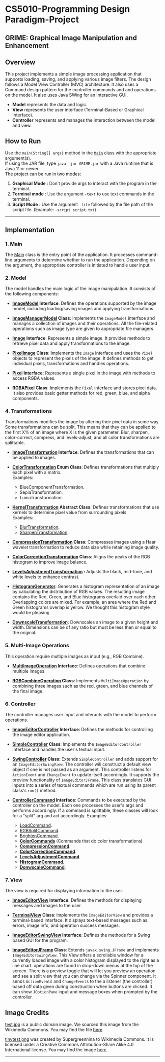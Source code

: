 # CS5010-Programming Design Paradigm-Project
## GRIME: Graphical Image Manipulation and Enhancement

## Overview
This project implements a simple image processing application that supports loading, saving, and
applying various image filters. The design follows a Model View Controller (MVC) architecture. It
also uses a Command design pattern for the controller commands and and operations on the model. It
also uses Java SWing for an interactive GUI.
- **Model** represents the data and logic.
- **View** represents the user interface (Terminal-Based or Graphical Interface).
- **Controller** represents and manages the interaction between the model and view.

## How to Run
Use the `main(String[] args)` method in the [`Main`](src/Main.java) class with the appropriate
argument(s).  
If using the JAR file, type `java -jar GRIME.jar` with a Java runtime that is Java 11 or newer.  
The project can be run in two modes:
1. **Graphical Mode** : Don't provide args to interact with the program in the terminal.
2. **Terminal mode** : Use the argument `-text` to use text commands in the terminal.
3. **Script Mode** : Use the argument `-file` followed by the file path of the script file.
(Example: `-script script.txt`) 
                      

---

## Implementation

### 1. Main
The [Main](src/Main.java) class is the entry point of the application. It processes command-line
arguments to determine whether to run the application. Depending on the argument, the appropriate
controller is initiated to handle user input.

### 2. Model
The model handles the main logic of the image manipulation. It consists of the following components:

- **[ImageModel](src/model/ImageModel.java) Interface**: Defines the operations supported by the
image model, including loading/saving images and applying transformations.
  
- **[ImageManagerModel](src/model/ImageManagerModel.java) Class**: Implements the `ImageModel`
interface and manages a collection of images and their operations. All the file-related operations
such as image type are given to appropriate file managers.
  
- **[Image](src/model/Image.java) Interface**: Represents a simple image. It provides methods to
retrieve pixel data and apply transformations to the image.
  
- **[PixelImage](src/model/PixelImage.java) Class**: Implements the `Image` interface and uses the
`Pixel` objects to represent the pixels of the image. It defines methods to get individual pixels,
transformations and handles operations.
  
- **[Pixel](src/model/Pixel.java) Interface**: Represents a single pixel in the image with methods
to access RGBA values.
  
- **[RGBAPixel](src/model/RGBAPixel.java) Class**: Implements the `Pixel` interface and stores pixel
data. It also provides basic getter methods for red, green, blue, and alpha components.

### 4. Transformations
Transformations modifies the image by altering their pixel data in some way. Some transformations
can be split. This means that they can be applied to the first X% of an image where X is the given
parameter. Blur, sharpen, color-correct, compress, and levels-adjust, and all color transformations
are splittable.

- **[ImageTransformation](src/model/transformations/ImageTransformation.java) Interface**: Defines 
the transformations that can be applied to images.
  
- **[ColorTransformation](src/model/transformations/ColorTransformation.java) Enum Class**:
Defines transformations that multiply each pixel with a matrix.   
Examples:
  - BlueComponentTransformation.
  - SepiaTransformation.
  - LumaTransformation.

- **[KernelTransformation](src/model/transformations/KernelTransformation.java) Abstract Class**:
Defines transformations that use kernels to determine pixel value from surrounding pixels.  
Examples:
  - [BlurTransformation](src/model/transformations/BlurTransformation.java).
  - [SharpenTransformation](src/model/transformations/SharpenTransformation.java).

- **[CompressionTransformation](src/model/transformations/CompressionTransformation.java) Class**:
Compresses images using a Haar wavelet transformation to reduce data size while retaining image
quality.

- **[ColorCorrectionTransformation](src/model/transformations/ColorCorrectionTransformation.java) 
Class**: 
Aligns the peaks of the RGB histogram to improve image balance.

- **[LevelsAdjustmentTransformation](src/model/transformations/LevelsAdjustmentTransformation.java)
:** Adjusts the black, mid-tone, and white levels to enhance contrast.

- **[HistogramGenerator](src/model/transformations/HistogramGenerator.java)**: Generates a histogram
representation of an image by calculating the distribution of RGB values. The resulting image
contains the Red, Green, and Blue histograms overlaid over each other. Overlapping colors are mixed.
For example, an area where the Red and Green histograms overlap is yellow. We thought this histogram
style would be pleasing.
- **[DownscaleTransformation](src/model/transformations/DownscaleTransformation.java)**: Downscales
an image to a given height and width. Dimensions can be of any ratio but must be less than or equal
to the original.

### 5. Multi-Image Operations
This operation require multiple images as input (e.g., RGB Combine).

- **[MultiImageOperation](src/model/transformations/multiimage/MultiImageOperation.java)
Interface**: Defines operations that combine multiple images.
  
- **[RGBCombineOperation](src/model/transformations/multiimage/RGBCombineOperation.java) Class**:
Implements `MultiImageOperation` by combining three images such as the red, green, and blue channels
of the final image.

### 6. Controller
The controller manages user input and interacts with the model to perform operations.

- **[ImageEditorController](src/controller/ImageEditorController.java) Interface**: Defines the 
methods for controlling the image editor application.
  
- **[SimpleController](src/controller/SimpleController.java) Class**: Implements the 
`ImageEditorController` interface and handles the user's textual input.

- **[SwingController](src/controller/SwingController.java) Class**: Extends `SimpleController` and
adds support for an `ImageEditorSwingView`. The controller will construct a default view object if
one is not passed as an argument. This controller listens for `ActionEvent` and `ChangeEvent` to
update itself accordingly. It supports the preview functionality of `ImageEditorJFrame`. This class
translates GUI inputs into a series of textual commands which are run using its parent class's 
`run()` method.
  
- **[ControllerCommand](src/controller/commands/ControllerCommand.java) Interface**: Commands to be 
executed by the controller on the model. Each one processes the user's args and performs 
accordingly. If a command is splittable, these classes will look for a "split" arg and act
accordingly.
Examples:
  - [LoadCommand](src/controller/commands/LoadCommand.java).
  - [RGBSplitCommand](src/controller/commands/RGBCombineCommand.java).
  - [BrightenCommand](src/controller/commands/BrightenCommand.java).
  - **[ColorCommands](src/controller/commands/ColorCommands.java)** 
  (Commands that do color transformations)
  - **[CompressionCommand](src/controller/commands/CompressionCommand.java)**.
  - **[ColorCorrectionCommand](src/controller/commands/ColorCorrectCommand.java)**.
  - **[LevelsAdjustmentCommand](src/controller/commands/LevelsAdjustCommand.java)**.
  - **[HistogramCommand](src/controller/commands/HistogramCommand.java)**.
  - **[DonwscaleCommand](src/controller/commands/DownscaleCommand.java)**.

### 7. View
The view is required for displaying information to the user.

- **[ImageEditorView](src/view/ImageEditorView.java) Interface**: Defines the methods for
displaying messages and images to the user.
  
- **[TerminalView](src/view/TerminalView.java) Class**: Implements the `ImageEditorView` and 
provides a terminal-based interface. It displays text-based messages such as errors, image info, and
operation success messages.
- **[ImageEditorSwingView](src/view/ImageEditorSwingView.java) Interface**: Defines the methods for
a Swing based GUI for the program.
- **[ImageEditorJFrame](src/view/ImageEditorJFrame.java) Class**: Extends `javax.swing.JFrame` and
implements `ImageEditorSwingView`. This View offers a scrollable window for a currently loaded
image with a color histogram displayed to the right as a line chart. operations are found in
drop-down menus at the top of the screen. There is a preview toggle that will let you preview an
operation and see a split view that you can change via the Spinner component. It sends 
`ActionEvent`s and `ChangeEvent`s to the a listener (the controller) based off data given during 
construction when buttons are clicked. It can show `JOptionPane` input and message boxes when
prompted by the controller.

## Image Credits
[test.jpg](res/test.jpg) is a public domain image. We sourced this image from the Wikimedia Commons.
You may find the file [here](https://commons.wikimedia.org/wiki/File:Samoyed-and-teddy-bear.jpg).

[tinytest.png](res/tinytest.png) was created by Supergreennina to Wikimedia Commons.
It is licensed under a Creative Commons Attribution-Share Alike 4.0 International license.
You may find the image [here](https://commons.m.wikimedia.org/wiki/File:Red_Square_(2x2_Pixel).png).

---
